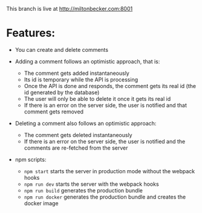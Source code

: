 This branch is live at http://miltonbecker.com:8001

# Features:

* You can create and delete comments

* Adding a comment follows an optimistic approach, that is:
  * The comment gets added instantaneously 
  * Its id is temporary while the API is processing  
  * Once the API is done and responds, the comment gets its real id (the id generated by the database)  
  * The user will only be able to delete it once it gets its real id
  * If there is an error on the server side, the user is notified and that comment gets removed

* Deleting a comment also follows an optimistic approach:
  * The comment gets deleted instantaneously
  * If there is an error on the server side, the user is notified and the comments are re-fetched from the server

* npm scripts:
  * `npm start` starts the server in production mode without the webpack hooks
  * `npm run dev` starts the server with the webpack hooks
  * `npm run build` generates the production bundle
  * `npm run docker` generates the production bundle and creates the docker image
